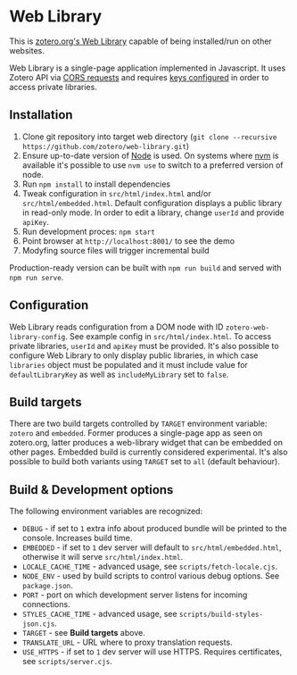 Web Library
===========

This is [zotero.org's Web Library](https://www.zotero.org/mylibrary) capable of being installed/run on other websites.

Web Library is a single-page application implemented in Javascript. It uses Zotero API via [CORS requests](http://enable-cors.org/) and requires [keys configured](https://www.zotero.org/settings/keys/new) in order to access private libraries.

Installation
------------

1. Clone git repository into target web directory (`git clone --recursive https://github.com/zotero/web-library.git`)
2. Ensure up-to-date version of [Node](https://nodejs.org) is used. On systems where [nvm](https://github.com/nvm-sh/nvm) is available it's possible to use `nvm use` to switch to a preferred version of node.
3. Run `npm install` to install dependencies
4. Tweak configuration in `src/html/index.html` and/or `src/html/embedded.html`. Default configuration displays a public library in read-only mode. In order to edit a library, change `userId` and provide `apiKey`.
5. Run development proces: `npm start`
6. Point browser at `http://localhost:8001/` to see the demo
7. Modyfing source files will trigger incremental build

Production-ready version can be built with `npm run build` and served with `npm run serve`.

Configuration
----------------------
Web Library reads configuration from a DOM node with ID `zotero-web-library-config`. See example config in `src/html/index.html`. To access private libraries, `userId` and `apiKey` must be provided. It's also possible to configure Web Library to only display public libraries, in which case `libraries` object must be populated and it must include value for `defaultLibraryKey` as well as `includeMyLibrary` set to `false`.


Build targets
-------------
There are two build targets controlled by `TARGET` environment variable: `zotero` and `embedded`. Former produces a single-page app as seen on zotero.org, latter produces a web-library widget that can be embedded on other pages. Embedded build is currently considered experimental. It's also possible to build both variants using `TARGET` set to `all` (default behaviour).


Build & Development options
-------------
The following environment variables are recognized:

* `DEBUG` - if set to `1` extra info about produced bundle will be printed to the console. Increases build time.
* `EMBEDDED` - if set to `1` dev server will default to `src/html/embedded.html`, otherwise it will serve `src/html/index.html`.
* `LOCALE_CACHE_TIME` - advanced usage, see `scripts/fetch-locale.cjs`.
* `NODE_ENV` - used by build scripts to control various debug options. See `package.json`. 
* `PORT` - port on which development server listens for incoming connections.
* `STYLES_CACHE_TIME` - advanced usage, see `scripts/build-styles-json.cjs`.
* `TARGET` - see **Build targets** above.
* `TRANSLATE_URL` - URL where to proxy translation requests.
* `USE_HTTPS` - if set to `1` dev server will use HTTPS. Requires certificates, see `scripts/server.cjs`.